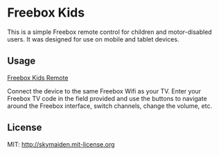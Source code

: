 Freebox Kids
============

This is a simple Freebox remote control for children and motor-disabled users. 
It was designed for use on mobile and tablet devices.


## Usage

[Freebox Kids Remote](http://skymaiden.github.io/freebox-kids/)

Connect the device to the same Freebox Wifi as your TV. Enter your Freebox TV code in the field provided and use the buttons to navigate around the Freebox interface, switch channels, change the volume, etc.


License
-------
MIT: http://skymaiden.mit-license.org
